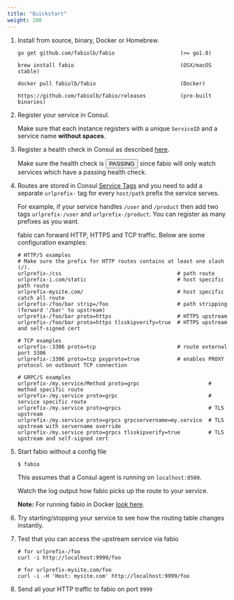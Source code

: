```yaml
---
title: "Quickstart"
weight: 100
---
```



1. Install from source, binary, Docker or Homebrew.

	```
	go get github.com/fabiolb/fabio                     (>= go1.8)

	brew install fabio                                  (OSX/macOS stable)

	docker pull fabiolb/fabio                           (Docker)

	https://github.com/fabiolb/fabio/releases           (pre-built binaries)
	```

2. Register your service in Consul.

	Make sure that each instance registers with a unique `ServiceID` and a service name **without spaces**.

3. Register a health check in Consul as described [here](https://www.consul.io/docs/agent/checks.html).

	Make sure the health check is <button type="button" class="btn btn-xs
	btn-success">PASSING</button> since fabio will only watch services which
	have a passing health check.

4. Routes are stored in Consul [Service Tags](https://www.consul.io/docs/agent/services.html)
and you need to add a separate `urlprefix-` tag for every `host/path` prefix the service serves.
	
	For example, if your service handles `/user` and `/product` then add two tags `urlprefix-/user` and `urlprefix-/product`. 
	You can register as many prefixes as you want.

	fabio can forward HTTP, HTTPS and TCP traffic. Below are some configuration examples:

	```
	# HTTP/S examples
	# Make sure the prefix for HTTP routes contains at least one slash (/).
	urlprefix-/css                                     # path route
	urlprefix-i.com/static                             # host specific path route
	urlprefix-mysite.com/                              # host specific catch all route
	urlprefix-/foo/bar strip=/foo                      # path stripping (forward '/bar' to upstream)
	urlprefix-/foo/bar proto=https                     # HTTPS upstream
	urlprefix-/foo/bar proto=https tlsskipverify=true  # HTTPS upstream and self-signed cert

	# TCP examples
	urlprefix-:3306 proto=tcp                          # route external port 3306
	urlprefix-:3306 proto=tcp pxyproto=true            # enables PROXY protocol on outbount TCP connection
	
	# GRPC/S examples
	urlprefix-/my.service/Method proto=grpc                      # method specific route
	urlprefix-/my.service proto=grpc                             # service specific route
	urlprefix-/my.service proto=grpcs                            # TLS upstream
	urlprefix-/my.service proto=grpcs grpcservername=my.service  # TLS upstream with servername override
	urlprefix-/my.service proto=grpcs tlsskipverify=true         # TLS upstream and self-signed cert
	```

5. Start fabio without a config file

	```
	$ fabio
	```

	This assumes that a Consul agent is running on `localhost:8500`.

	Watch the log output how fabio picks up the route to your service.

	**Note:** For running fabio in Docker [look here](/feature/docker/).

6. Try starting/stopping your service to see how the routing table changes instantly.

7. Test that you can access the upstream service via fabio
	
	```
	# for urlprefix-/foo
	curl -i http://localhost:9999/foo

	# for urlprefix-mysite.com/foo
	curl -i -H 'Host: mysite.com' http://localhost:9999/foo

	```

8. Send all your HTTP traffic to fabio on port `9999`

